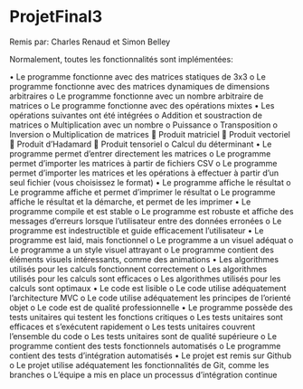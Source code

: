 # ProjetFinal3

Remis par: 
Charles Renaud
et 
Simon Belley

Normalement, toutes les fonctionnalités sont implémentées:


•	Le programme fonctionne avec des matrices statiques de 3x3
o	Le programme fonctionne avec des matrices dynamiques de dimensions arbitraires
o	Le programme fonctionne avec un nombre arbitraire de matrices
o	Le programme fonctionne avec des opérations mixtes
•	Les opérations suivantes ont été intégrées
o	Addition et soustraction de matrices
o	Multiplication avec un nombre
o	Puissance
o	Transposition
o	Inversion
o	Multiplication de matrices
	Produit matriciel
	Produit vectoriel
	Produit d’Hadamard
	Produit tensoriel
o	Calcul du déterminant
•	Le programme permet d’entrer directement les matrices
o	Le programme permet d’importer les matrices à partir de fichiers CSV
o	Le programme permet d’importer les matrices et les opérations à effectuer à partir d’un seul fichier (vous choisissez le format)
•	Le programme affiche le résultat
o	Le programme affiche et permet d’imprimer le résultat
o	Le programme affiche le résultat et la démarche, et permet de les imprimer
•	Le programme compile et est stable
o	Le programme est robuste et affiche des messages d’erreurs lorsque l’utilisateur entre des données erronées
o	Le programme est indestructible et guide efficacement l’utilisateur
•	Le programme est laid, mais fonctionnel
o	Le programme a un visuel adéquat
o	Le programme a un style visuel attrayant
o	Le programme contient des éléments visuels intéressants, comme des animations
•	Les algorithmes utilisés pour les calculs fonctionnent correctement
o	Les algorithmes utilisés pour les calculs sont efficaces
o	Les algorithmes utilisés pour les calculs sont optimaux
•	Le code est lisible
o	Le code utilise adéquatement l’architecture MVC
o	Le code utilise adéquatement les principes de l’orienté objet
o	Le code est de qualité professionnelle
•	Le programme possède des tests unitaires qui testent les fonctions critiques
o	Les tests unitaires sont efficaces et s’exécutent rapidement
o	Les tests unitaires couvrent l’ensemble du code
o	Les tests unitaires sont de qualité supérieure
o	Le programme contient des tests fonctionnels automatisés
o	Le programme contient des tests d’intégration automatisés
•	Le projet est remis sur Github
o	Le projet utilise adéquatement les fonctionnalités de Git, comme les branches
o	L’équipe a mis en place un processus d’intégration continue
